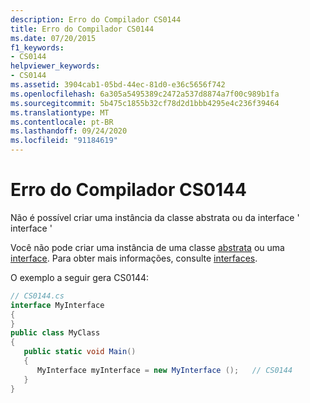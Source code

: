 ```yaml
---
description: Erro do Compilador CS0144
title: Erro do Compilador CS0144
ms.date: 07/20/2015
f1_keywords:
- CS0144
helpviewer_keywords:
- CS0144
ms.assetid: 3904cab1-05bd-44ec-81d0-e36c5656f742
ms.openlocfilehash: 6a305a5495389c2472a537d8874a7f00c989b1fa
ms.sourcegitcommit: 5b475c1855b32cf78d2d1bbb4295e4c236f39464
ms.translationtype: MT
ms.contentlocale: pt-BR
ms.lasthandoff: 09/24/2020
ms.locfileid: "91184619"
---
```

# <a name="compiler-error-cs0144"></a>Erro do Compilador CS0144

Não é possível criar uma instância da classe abstrata ou da interface ' interface '  
  
 Você não pode criar uma instância de uma classe [abstrata](../language-reference/keywords/abstract.md) ou uma [interface](../language-reference/keywords/interface.md). Para obter mais informações, consulte [interfaces](../programming-guide/interfaces/index.md).  
  
 O exemplo a seguir gera CS0144:  
  
```csharp  
// CS0144.cs  
interface MyInterface  
{  
}  
public class MyClass  
{  
   public static void Main()  
   {  
      MyInterface myInterface = new MyInterface ();   // CS0144  
   }  
}  
```
